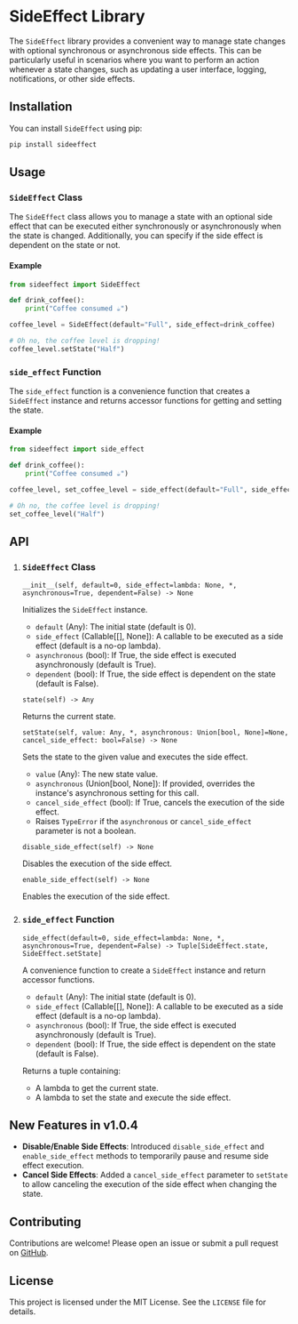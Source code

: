 # SideEffect Library

The `SideEffect` library provides a convenient way to manage state changes with optional synchronous or asynchronous side effects. This can be particularly useful in scenarios where you want to perform an action whenever a state changes, such as updating a user interface, logging, notifications, or other side effects.

## Installation

You can install `SideEffect` using pip:

```bash
pip install sideeffect
```

## Usage

### `SideEffect` Class

The `SideEffect` class allows you to manage a state with an optional side effect that can be executed either synchronously or asynchronously when the state is changed. Additionally, you can specify if the side effect is dependent on the state or not.

#### Example

```python
from sideeffect import SideEffect

def drink_coffee():
    print("Coffee consumed ☕️")

coffee_level = SideEffect(default="Full", side_effect=drink_coffee)

# Oh no, the coffee level is dropping!
coffee_level.setState("Half")
```

### `side_effect` Function

The `side_effect` function is a convenience function that creates a `SideEffect` instance and returns accessor functions for getting and setting the state.

#### Example

```python
from sideeffect import side_effect

def drink_coffee():
    print("Coffee consumed ☕️")

coffee_level, set_coffee_level = side_effect(default="Full", side_effect=drink_coffee)

# Oh no, the coffee level is dropping!
set_coffee_level("Half")
```

## API

1. ### `SideEffect` Class

    `__init__(self, default=0, side_effect=lambda: None, *, asynchronous=True, dependent=False) -> None`

    Initializes the `SideEffect` instance.

    - `default` (Any): The initial state (default is 0).
    - `side_effect` (Callable[[], None]): A callable to be executed as a side effect (default is a no-op lambda).
    - `asynchronous` (bool): If True, the side effect is executed asynchronously (default is True).
    - `dependent` (bool): If True, the side effect is dependent on the state (default is False).

    `state(self) -> Any`

    Returns the current state.

    `setState(self, value: Any, *, asynchronous: Union[bool, None]=None, cancel_side_effect: bool=False) -> None`

    Sets the state to the given value and executes the side effect.

    - `value` (Any): The new state value.
    - `asynchronous` (Union[bool, None]): If provided, overrides the instance's asynchronous setting for this call.
    - `cancel_side_effect` (bool): If True, cancels the execution of the side effect.
    - Raises `TypeError` if the `asynchronous` or `cancel_side_effect` parameter is not a boolean.

    `disable_side_effect(self) -> None`

    Disables the execution of the side effect.

    `enable_side_effect(self) -> None`

    Enables the execution of the side effect.

1. ### `side_effect` Function

    `side_effect(default=0, side_effect=lambda: None, *, asynchronous=True, dependent=False) -> Tuple[SideEffect.state, SideEffect.setState]`

    A convenience function to create a `SideEffect` instance and return accessor functions.

    - `default` (Any): The initial state (default is 0).
    - `side_effect` (Callable[[], None]): A callable to be executed as a side effect (default is a no-op lambda).
    - `asynchronous` (bool): If True, the side effect is executed asynchronously (default is True).
    - `dependent` (bool): If True, the side effect is dependent on the state (default is False).

    Returns a tuple containing:
    - A lambda to get the current state.
    - A lambda to set the state and execute the side effect.

## New Features in v1.0.4

- **Disable/Enable Side Effects**: Introduced `disable_side_effect` and `enable_side_effect` methods to temporarily pause and resume side effect execution.
- **Cancel Side Effects**: Added a `cancel_side_effect` parameter to `setState` to allow canceling the execution of the side effect when changing the state.

## Contributing

Contributions are welcome! Please open an issue or submit a pull request on [GitHub](https://github.com/sharunashwanth/SideEffect).

## License

This project is licensed under the MIT License. See the `LICENSE` file for details.